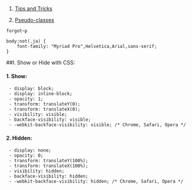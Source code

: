 1. [Tips and Tricks](https://github.com/daodc/Front-End-Develop-Technicals/blob/master/Tips-and-tricks.md)

1. [Pseudo-classes](https://github.com/daodc/Front-End-Develop-Technicals/blob/master/Pseudo-classes.md)


```javascripts 
forgot~p 
```

```javascripts
body:not(.ja) {
    font-family: "Myriad Pro",Helvetica,Arial,sans-serif;
}
```
##I. Show or Hide with CSS:

#### 1. Show:

     - display: block;
     - display: inline-block;
     - opacity: 1;
     - transform: translateY(0);
     - transform: translateX(0);
     - visibility: visible;
     - backface-visibility: visible;
     - -webkit-backface-visibility: visible; /* Chrome, Safari, Opera */

#### 2. Hidden:

     - display: none;
     - opacity: 0;
     - transform: translateY(100%);
     - transform: translateX(100%);
     - visibility: hidden;
     - backface-visibility: hidden;
     - -webkit-backface-visibility: hidden; /* Chrome, Safari, Opera */  
